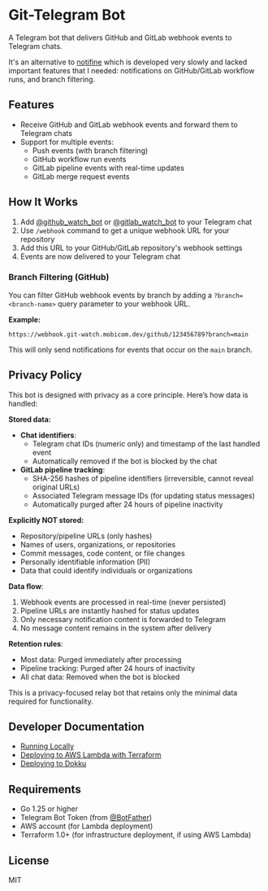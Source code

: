 # Git-Telegram Bot

A Telegram bot that delivers GitHub and GitLab webhook events to Telegram chats.

It's an alternative to [notifine](https://github.com/mhkafadar/notifine) which is developed very slowly and lacked important features that I needed: notifications on GitHub/GitLab workflow runs, and branch filtering.

## Features

- Receive GitHub and GitLab webhook events and forward them to Telegram chats
- Support for multiple events:
  - Push events (with branch filtering)
  - GitHub workflow run events
  - GitLab pipeline events with real-time updates
  - GitLab merge request events

## How It Works

1. Add [@github_watch_bot](https://t.me/github_watch_bot) or [@gitlab_watch_bot](https://t.me/gitlab_watch_bot) to your Telegram chat
2. Use `/webhook` command to get a unique webhook URL for your repository
3. Add this URL to your GitHub/GitLab repository's webhook settings
4. Events are now delivered to your Telegram chat

### Branch Filtering (GitHub)

You can filter GitHub webhook events by branch by adding a `?branch=<branch-name>` query parameter to your webhook URL.

**Example:**

```url
https://webhook.git-watch.mobicom.dev/github/123456789?branch=main
```

This will only send notifications for events that occur on the `main` branch.

## Privacy Policy

This bot is designed with privacy as a core principle. Here’s how data is handled:

**Stored data:**

- **Chat identifiers**:
  - Telegram chat IDs (numeric only) and timestamp of the last handled event
  - Automatically removed if the bot is blocked by the chat
- **GitLab pipeline tracking**:
  - SHA-256 hashes of pipeline identifiers (irreversible, cannot reveal original URLs)
  - Associated Telegram message IDs (for updating status messages)
  - Automatically purged after 24 hours of pipeline inactivity

**Explicitly NOT stored:**

- Repository/pipeline URLs (only hashes)
- Names of users, organizations, or repositories
- Commit messages, code content, or file changes
- Personally identifiable information (PII)
- Data that could identify individuals or organizations

**Data flow**:

1. Webhook events are processed in real-time (never persisted)
2. Pipeline URLs are instantly hashed for status updates
3. Only necessary notification content is forwarded to Telegram
4. No message content remains in the system after delivery

**Retention rules**:

- Most data: Purged immediately after processing
- Pipeline tracking: Purged after 24 hours of inactivity
- All chat data: Removed when the bot is blocked

This is a privacy-focused relay bot that retains only the minimal data required for functionality.

## Developer Documentation

- [Running Locally](docs/run-local.md)
- [Deploying to AWS Lambda with Terraform](docs/deploy-aws-lambda.md)
- [Deploying to Dokku](docs/deploy-dokku.md)

## Requirements

- Go 1.25 or higher
- Telegram Bot Token (from [@BotFather](https://t.me/BotFather))
- AWS account (for Lambda deployment)
- Terraform 1.0+ (for infrastructure deployment, if using AWS Lambda)

## License

MIT
